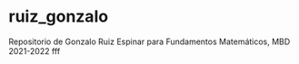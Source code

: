 # ruiz_gonzalo
 Repositorio de Gonzalo Ruiz Espinar para Fundamentos Matemáticos, MBD 2021-2022
fff
